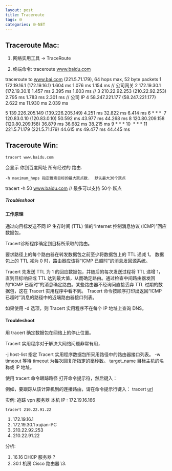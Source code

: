 ```yaml
---
layout: post
title: Traceroute
tags: 🌐
categories: 🌐-NET
---
```


## Traceroute Mac:
1. 网络实用工具 → TraceRoute

2. 终端命令: 
	traceroute www.baidu.com

traceroute to www.bai.com (221.5.71.179), 64 hops max, 52 byte packets
 1  172.19.16.1 (172.19.16.1)  1.604 ms  1.076 ms  1.154 ms
// 公司网关
 2  172.19.30.1 (172.19.30.1)  1.457 ms  2.395 ms  1.603 ms
// 
 3  210.22.92.253 (210.22.92.253)  2.795 ms  1.783 ms  2.301 ms
// 公司 IP 
 4  58.247.221.177 (58.247.221.177)  2.622 ms  11.930 ms  2.039 ms

 5  139.226.205.149 (139.226.205.149)  4.251 ms  32.822 ms  6.414 ms
 6  * * \*  7  120.83.0.10 (120.83.0.10)  50.592 ms  43.977 ms  44.268 ms
 8  120.80.209.158 (120.80.209.158)  36.879 ms  36.682 ms  38.215 ms
 9  * * * 10  * \* \* 11  221.5.71.179 (221.5.71.179)  44.615 ms  49.477 ms  44.445 ms






## Traceroute Win:

	tracert www.baidu.com
会显示 你到百度网址  所有经过的 路由. 

	-h maximum_hops 指定搜索目标的最大跃点数.  默认最大30个跃点
tracert -h 50 www.baidu.com
// 最多可以支持 50个 跃点

##### Troubleshoot


#### 工作原理
通过向目标发送不同 IP 生存时间 (TTL) 值的“Internet 控制消息协议 (ICMP)”回应数据包，

Tracert诊断程序确定到目标所采取的路由。

要求路径上的每个路由器在转发数据包之前至少将数据包上的 TTL 递减 1。
数据包上的 TTL 减为 0 时，路由器应该将“ICMP 已超时”的消息发回源系统。

Tracert 先发送 TTL 为 1 的回应数据包，并随后的每次发送过程将 TTL 递增 1，直到目标响应或 TTL 达到最大值，从而确定路由。通过检查中间路由器发回的“ICMP 已超时”的消息确定路由。某些路由器不经询问直接丢弃 TTL 过期的数据包，这在 Tracert 实用程序中看不到。
Tracert 命令按顺序打印出返回“ICMP 已超时”消息的路径中的近端路由器接口列表。

如果使用 -d 选项，则 Tracert 实用程序不在每个 IP 地址上查询 DNS。







#### Troubleshoot

用 tracert 确定数据包在网络上的停止位置。

Tracert 实用程序对于解决大网络问题非常有用，

-j host-list 指定 Tracert 实用程序数据包所采用路径中的路由器接口列表。
-w timeout 等待 timeout 为每次回复所指定的毫秒数。
target\_name 目标主机的名称或 IP 地址。

使用 tracert 命令跟踪路径
打开命令提示符，然后键入：

例如，要跟踪从该计算机到的连接路由，请在命令提示行键入：
tracert [url]()





实例:  追踪 vpn 服务器
本机 IP : 172.19.16.166

	tracert 210.22.91.22
1. 172.19.16.1
2. 172.19.30.1 xujian-PC
3. 210.22.92.253
4. 210.22.91.22

分析: 
1. 16.16 DHCP 服务器 ?
2. 30.1 机房 Cisco 路由器
\3. 







